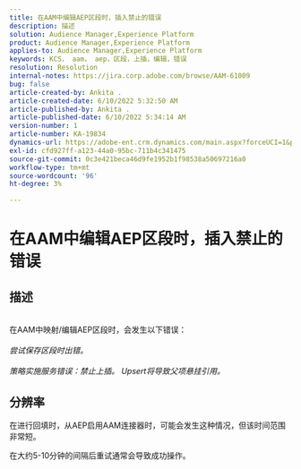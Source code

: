 ```yaml
---
title: 在AAM中编辑AEP区段时，插入禁止的错误
description: 描述
solution: Audience Manager,Experience Platform
product: Audience Manager,Experience Platform
applies-to: Audience Manager,Experience Platform
keywords: KCS， aam， aep，区段，上插，编辑，错误
resolution: Resolution
internal-notes: https://jira.corp.adobe.com/browse/AAM-61009
bug: false
article-created-by: Ankita .
article-created-date: 6/10/2022 5:32:50 AM
article-published-by: Ankita .
article-published-date: 6/10/2022 5:34:14 AM
version-number: 1
article-number: KA-19834
dynamics-url: https://adobe-ent.crm.dynamics.com/main.aspx?forceUCI=1&pagetype=entityrecord&etn=knowledgearticle&id=8701dcc2-7ee8-ec11-bb3c-000d3a3bd4a0
exl-id: cfd927ff-a123-44a0-95bc-711b4c341475
source-git-commit: 0c3e421beca46d9fe1952b1f98538a50697216a0
workflow-type: tm+mt
source-wordcount: '96'
ht-degree: 3%

---
```


# 在AAM中编辑AEP区段时，插入禁止的错误

## 描述

<br>在AAM中映射/编辑AEP区段时，会发生以下错误：<br><br>_尝试保存区段时出错。_<br><br>_&#x200B;策略实施服务错误：禁止上插。 Upsert将导致父项悬挂引用。_<br>

## 分辨率


在进行回填时，从AEP启用AAM连接器时，可能会发生这种情况，但该时间范围非常短。

在大约5-10分钟的间隔后重试通常会导致成功操作。

